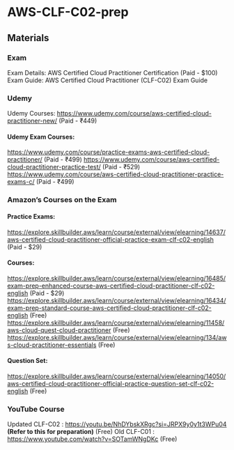 # AWS-CLF-C02-prep

## Materials 


### Exam

Exam Details:
AWS Certified Cloud Practitioner Certification (Paid - $100)
Exam Guide:
AWS Certified Cloud Practitioner (CLF-C02) Exam Guide


### Udemy

Udemy Courses:
https://www.udemy.com/course/aws-certified-cloud-practitioner-new/ (Paid - ₹449)
#### Udemy Exam Courses:
https://www.udemy.com/course/practice-exams-aws-certified-cloud-practitioner/ (Paid - ₹499)
https://www.udemy.com/course/aws-certified-cloud-practitioner-practice-test/ (Paid - ₹529)
https://www.udemy.com/course/aws-certified-cloud-practitioner-practice-exams-c/ (Paid - ₹499)


### Amazon’s Courses on the Exam

#### Practice Exams:
https://explore.skillbuilder.aws/learn/course/external/view/elearning/14637/aws-certified-cloud-practitioner-official-practice-exam-clf-c02-english (Paid - $29)
#### Courses: 
https://explore.skillbuilder.aws/learn/course/external/view/elearning/16485/exam-prep-enhanced-course-aws-certified-cloud-practitioner-clf-c02-english (Paid - $29)
https://explore.skillbuilder.aws/learn/course/external/view/elearning/16434/exam-prep-standard-course-aws-certified-cloud-practitioner-clf-c02-english (Free)
https://explore.skillbuilder.aws/learn/course/external/view/elearning/11458/aws-cloud-quest-cloud-practitioner (Free)
https://explore.skillbuilder.aws/learn/course/external/view/elearning/134/aws-cloud-practitioner-essentials (Free)
#### Question Set:
https://explore.skillbuilder.aws/learn/course/external/view/elearning/14050/aws-certified-cloud-practitioner-official-practice-question-set-clf-c02-english (Free)


### YouTube Course
Updated CLF-C02 : https://youtu.be/NhDYbskXRgc?si=JRPX9y0y1t3WPu04 **(Refer to this for preparation)** (Free)
Old CLF-C01 : https://www.youtube.com/watch?v=SOTamWNgDKc (Free)
